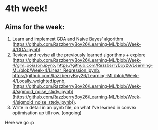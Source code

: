 # 4th week!
## Aims for the week:
1. Learn and implement GDA and Naive Bayes' algorithm (https://github.com/RazzberryBoy26/Learning-ML/blob/Week-4/GDA.ipynb).
2. Review and revise all the previously learned algorithms + explore (https://github.com/RazzberryBoy26/Learning-ML/blob/Week-4/glm_poisson.ipynb, https://github.com/RazzberryBoy26/Learning-ML/blob/Week-4/Linear_Regression.ipynb, https://github.com/RazzberryBoy26/Learning-ML/blob/Week-4/Locally_weighted.ipynb, [https://github.com/RazzberryBoy26/Learning-ML/blob/Week-4/sigmoid_noise_study.ipynb](https://github.com/RazzberryBoy26/Learning-ML/blob/Week-4/sigmoid_noise_study.ipynb)).
3. Write in detail in an ipynb file, on what I've learned in convex optimisation up till now. (ongoing)

Here we go :p
